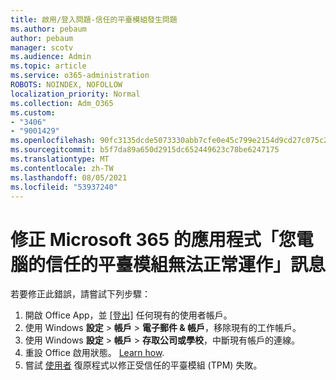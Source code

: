 ```yaml
---
title: 啟用/登入問題-信任的平臺模組發生問題
ms.author: pebaum
author: pebaum
manager: scotv
ms.audience: Admin
ms.topic: article
ms.service: o365-administration
ROBOTS: NOINDEX, NOFOLLOW
localization_priority: Normal
ms.collection: Adm_O365
ms.custom:
- "3406"
- "9001429"
ms.openlocfilehash: 90fc3135dcde5073330abb7cfe0e45c799e2154d9cd27c075c2c9ac89c18a641
ms.sourcegitcommit: b5f7da89a650d2915dc652449623c78be6247175
ms.translationtype: MT
ms.contentlocale: zh-TW
ms.lasthandoff: 08/05/2021
ms.locfileid: "53937240"
---
```

# <a name="fixing-the-microsoft-365-apps-your-computers-trusted-platform-module-is-not-functioning-properly-message"></a>修正 Microsoft 365 的應用程式「您電腦的信任的平臺模組無法正常運作」訊息

若要修正此錯誤，請嘗試下列步驟：

1. 開啟 Office App，並 [[登出]](https://support.office.com/article/5a20dc11-47e9-4b6f-945d-478cb6d92071) 任何現有的使用者帳戶。   
2. 使用 Windows **設定**  >  **帳戶**  >  **電子郵件 & 帳戶**，移除現有的工作帳戶。 
3. 使用 Windows **設定**  >  **帳戶**  >  **存取公司或學校**，中斷現有帳戶的連線。 
4. 重設 Office 啟用狀態。 [Learn how](https://docs.microsoft.com/office365/troubleshoot/activation/reset-office-365-proplus-activation-state
).
5. 嘗試 [使用者](https://docs.microsoft.com/office365/troubleshoot/administration/connection-issue-when-sign-in-office-2016#symptom-2) 復原程式以修正受信任的平臺模組 (TPM) 失敗。